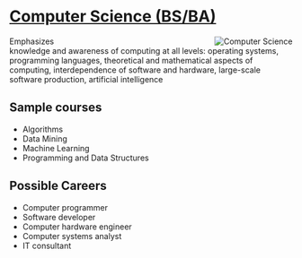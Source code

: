 # [Computer Science (BS/BA)](https://kenbod.github.io/computing_paths/CS.html) 

<p style="float: right; margin: 0 0 0 250;">
  <img src="https://kenbod.github.io/computing_paths/images/Code.png" alt="Computer Science">
</p>

Emphasizes knowledge and awareness of computing at all levels: operating systems, programming languages, theoretical and mathematical aspects of computing, interdependence of software and hardware, large-scale software production, artificial intelligence

## Sample courses

* Algorithms
* Data Mining
* Machine Learning
* Programming and Data Structures

## Possible Careers

* Computer programmer
* Software developer
* Computer hardware engineer
* Computer systems analyst
* IT consultant
